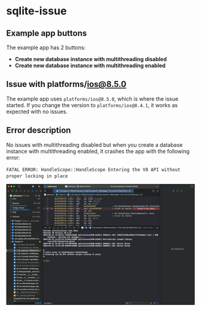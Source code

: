 # sqlite-issue

## Example app buttons

The example app has 2 buttons:

- **Create new database instance with multithreading disabled**
- **Create new database instance with multithreading enabled**

## Issue with platforms/ios@8.5.0

The example app uses `platforms/ios@8.5.0`, which is where the issue started. If you change the version to `platforms/ios@8.4.1`, it works as expected with no issues.

## Error description

No issues with multithreading disabled but when you create a database instance with multithreading enabled, it crashes the app with the following error:

`FATAL ERROR: HandleScope::HandleScope Entering the V8 API without proper locking in place`

![screenshot](/sqlite-error-logs.png)